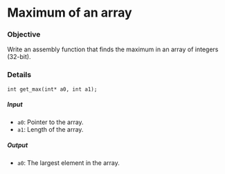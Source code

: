 # Maximum of an array

### Objective
Write an assembly function that finds the maximum in an array of integers (32-bit).

### Details
```
int get_max(int* a0, int a1);
```
##### Input
- `a0`: Pointer to the array.
- `a1`: Length of the array.
##### Output
- `a0`: The largest element in the array.






